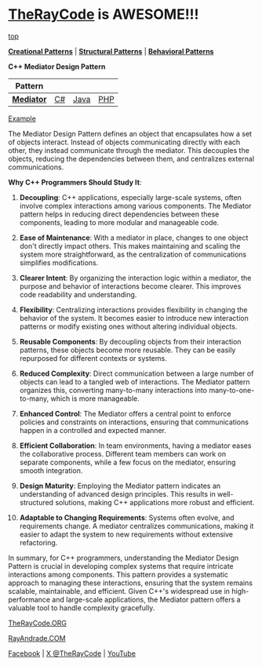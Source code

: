 # [TheRayCode](../../../README.md) is AWESOME!!!

[top](../README.md)

**[Creational Patterns](../../Creational/README.md)** | **[Structural Patterns](../../Structural/README.md)** | **[Behavioral Patterns](../README.md)**

**C++ Mediator Design Pattern**

|Pattern|   |   |   |
|---|---|---|---|
| [**Mediator**](README.md) | [C#](../../../Csharp/Behavioral/Mediator/README.md) | [Java](../../../Java/Behavioral/Mediator/README.md) | [PHP](../../../PHP/Behavioral/Mediator/README.md) |

[Example](MR1/README.md)

The Mediator Design Pattern defines an object that encapsulates how a set of objects interact. Instead of objects communicating directly with each other, they instead communicate through the mediator. This decouples the objects, reducing the dependencies between them, and centralizes external communications.

**Why C++ Programmers Should Study It**:

1. **Decoupling**: C++ applications, especially large-scale systems, often involve complex interactions among various components. The Mediator pattern helps in reducing direct dependencies between these components, leading to more modular and manageable code.

2. **Ease of Maintenance**: With a mediator in place, changes to one object don't directly impact others. This makes maintaining and scaling the system more straightforward, as the centralization of communications simplifies modifications.

3. **Clearer Intent**: By organizing the interaction logic within a mediator, the purpose and behavior of interactions become clearer. This improves code readability and understanding.

4. **Flexibility**: Centralizing interactions provides flexibility in changing the behavior of the system. It becomes easier to introduce new interaction patterns or modify existing ones without altering individual objects.

5. **Reusable Components**: By decoupling objects from their interaction patterns, these objects become more reusable. They can be easily repurposed for different contexts or systems.

6. **Reduced Complexity**: Direct communication between a large number of objects can lead to a tangled web of interactions. The Mediator pattern organizes this, converting many-to-many interactions into many-to-one-to-many, which is more manageable.

7. **Enhanced Control**: The Mediator offers a central point to enforce policies and constraints on interactions, ensuring that communications happen in a controlled and expected manner.

8. **Efficient Collaboration**: In team environments, having a mediator eases the collaborative process. Different team members can work on separate components, while a few focus on the mediator, ensuring smooth integration.

9. **Design Maturity**: Employing the Mediator pattern indicates an understanding of advanced design principles. This results in well-structured solutions, making C++ applications more robust and efficient.

10. **Adaptable to Changing Requirements**: Systems often evolve, and requirements change. A mediator centralizes communications, making it easier to adapt the system to new requirements without extensive refactoring.

In summary, for C++ programmers, understanding the Mediator Design Pattern is crucial in developing complex systems that require intricate interactions among components. This pattern provides a systematic approach to managing these interactions, ensuring that the system remains scalable, maintainable, and efficient. Given C++'s widespread use in high-performance and large-scale applications, the Mediator pattern offers a valuable tool to handle complexity gracefully.

[TheRayCode.ORG](https://www.TheRayCode.org)

[RayAndrade.COM](https://www.RayAndrade.com)

[Facebook](https://www.facebook.com/TheRayCode/) | [X @TheRayCode](https://www.x.com/TheRayCode/) | [YouTube](https://www.youtube.com/TheRayCode/)
